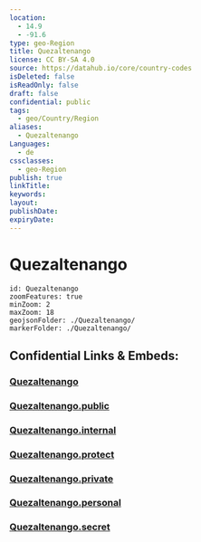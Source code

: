 ```yaml
---
location:
  - 14.9
  - -91.6
type: geo-Region
title: Quezaltenango
license: CC BY-SA 4.0
source: https://datahub.io/core/country-codes
isDeleted: false
isReadOnly: false
draft: false
confidential: public
tags:
  - geo/Country/Region
aliases:
  - Quezaltenango
Languages:
  - de
cssclasses:
  - geo-Region
publish: true
linkTitle:
keywords:
layout:
publishDate:
expiryDate:
---
```


# Quezaltenango

```leaflet
id: Quezaltenango
zoomFeatures: true 
minZoom: 2 
maxZoom: 18
geojsonFolder: ./Quezaltenango/
markerFolder: ./Quezaltenango/
```


## Confidential Links & Embeds: 

### [Quezaltenango](/_Standards/Earth/Continent/America~Central/Guatemala/Departments~Guatemala/Quezaltenango.md) 

### [Quezaltenango.public](/_public/Earth/Continent/America~Central/Guatemala/Departments~Guatemala/Quezaltenango.public.md) 

### [Quezaltenango.internal](/_internal/Earth/Continent/America~Central/Guatemala/Departments~Guatemala/Quezaltenango.internal.md) 

### [Quezaltenango.protect](/_protect/Earth/Continent/America~Central/Guatemala/Departments~Guatemala/Quezaltenango.protect.md) 

### [Quezaltenango.private](/_private/Earth/Continent/America~Central/Guatemala/Departments~Guatemala/Quezaltenango.private.md) 

### [Quezaltenango.personal](/_personal/Earth/Continent/America~Central/Guatemala/Departments~Guatemala/Quezaltenango.personal.md) 

### [Quezaltenango.secret](/_secret/Earth/Continent/America~Central/Guatemala/Departments~Guatemala/Quezaltenango.secret.md)

